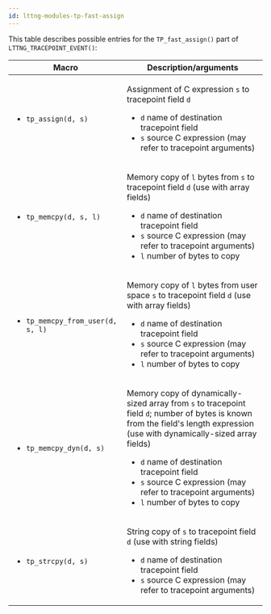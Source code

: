 ```yaml
---
id: lttng-modules-tp-fast-assign
---
```


This table describes possible entries for the `TP_fast_assign()` part
of `LTTNG_TRACEPOINT_EVENT()`:

<div class="table">
<table class="func-desc">
    <thead>
        <tr>
            <th>Macro</th>
            <th>Description/arguments</th>
        </tr>
    </thead>
    <tbody>
        <tr>
            <td>
                <ul>
                    <li><code class="no-bg">tp_assign(<span class="arg">d</span>, <span class="arg">s</span>)</code></li>
                </ul>
            </td>
            <td>
                <p>
                    Assignment of C expression <code class="arg">s</code>
                    to tracepoint field <code class="arg">d</code>
                </p>
                <ul>
                    <li>
                        <code class="arg">d</code> name of destination
                        tracepoint field
                    </li>
                    <li>
                        <code class="arg">s</code> source C expression
                        (may refer to tracepoint arguments)
                    </li>
                </ul>
            </td>
        </tr>
        <tr>
            <td>
                <ul>
                    <li><code class="no-bg">tp_memcpy(<span class="arg">d</span>, <span class="arg">s</span>, <span class="arg">l</span>)</code></li>
                </ul>
            </td>
            <td>
                <p>
                    Memory copy of <code class="arg">l</code> bytes from
                    <code class="arg">s</code> to tracepoint field
                    <code class="arg">d</code> (use with array fields)
                </p>
                <ul>
                    <li>
                        <code class="arg">d</code> name of destination
                        tracepoint field
                    </li>
                    <li>
                        <code class="arg">s</code> source C expression
                        (may refer to tracepoint arguments)
                    </li>
                    <li>
                        <code class="arg">l</code> number of bytes to
                        copy
                    </li>
                </ul>
            </td>
        </tr>
        <tr>
            <td>
                <ul>
                    <li><code class="no-bg">tp_memcpy_from_user(<span class="arg">d</span>, <span class="arg">s</span>, <span class="arg">l</span>)</code></li>
                </ul>
            </td>
            <td>
                <p>
                    Memory copy of <code class="arg">l</code> bytes from
                    user space <code class="arg">s</code> to tracepoint field
                    <code class="arg">d</code> (use with array fields)
                </p>
                <ul>
                    <li>
                        <code class="arg">d</code> name of destination
                        tracepoint field
                    </li>
                    <li>
                        <code class="arg">s</code> source C expression
                        (may refer to tracepoint arguments)
                    </li>
                    <li>
                        <code class="arg">l</code> number of bytes to
                        copy
                    </li>
                </ul>
            </td>
        </tr>
        <tr>
            <td>
                <ul>
                    <li><code class="no-bg">tp_memcpy_dyn(<span class="arg">d</span>, <span class="arg">s</span>)</code></li>
                </ul>
            </td>
            <td>
                <p>
                    Memory copy of dynamically-sized array
                    from <code class="arg">s</code> to tracepoint field
                    <code class="arg">d</code>; number of bytes is
                    known from the field's length expression (use with
                    dynamically-sized array fields)
                </p>
                <ul>
                    <li>
                        <code class="arg">d</code> name of destination
                        tracepoint field
                    </li>
                    <li>
                        <code class="arg">s</code> source C expression
                        (may refer to tracepoint arguments)
                    </li>
                    <li>
                        <code class="arg">l</code> number of bytes to
                        copy
                    </li>
                </ul>
            </td>
        </tr>
        <tr>
            <td>
                <ul>
                    <li><code class="no-bg">tp_strcpy(<span class="arg">d</span>, <span class="arg">s</span>)</code></li>
                </ul>
            </td>
            <td>
                <p>
                    String copy of <code class="arg">s</code>
                    to tracepoint field <code class="arg">d</code>
                    (use with string fields)
                </p>
                <ul>
                    <li>
                        <code class="arg">d</code> name of destination
                        tracepoint field
                    </li>
                    <li>
                        <code class="arg">s</code> source C expression
                        (may refer to tracepoint arguments)
                    </li>
                </ul>
            </td>
        </tr>
    </tbody>
</table>
</div>
